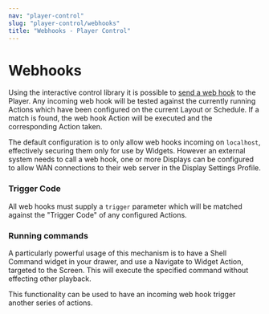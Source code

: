 ```yaml
---
nav: "player-control"
slug: "player-control/webhooks"
title: "Webhooks - Player Control"
---
```


# Webhooks

Using the interactive control library it is possible to [send a web hook](https://github.com/xibosignage/xibo-interactive-control#trigger-actionweb-hook) to the Player. Any incoming web hook will be tested against the currently running Actions which have been configured on the current Layout or Schedule. If a match is found, the web hook Action will be executed and the corresponding Action taken.

The default configuration is to only allow web hooks incoming on `localhost`, effectively securing them only for use by Widgets. However an external system needs to call a web hook, one or more Displays can be configured to allow WAN connections to their web server in the Display Settings Profile.



### Trigger Code

All web hooks must supply a `trigger` parameter which will be matched against the "Trigger Code" of any configured Actions.



### Running commands

A particularly powerful usage of this mechanism is to have a Shell Command widget in your drawer, and use a Navigate to Widget Action, targeted to the Screen. This will execute the specified command without effecting other playback.

This functionality can be used to have an incoming web hook trigger another series of actions.